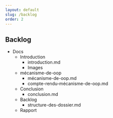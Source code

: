```yaml
---
layout: default
slug: /backlog
order: 2
---
```


## Backlog

- Docs
  - Introduction
    - introduction.md
    - Images
  - mécanisme-de-oop
    - mécanisme-de-oop.md
    - compte-rendu-mécanisme-de-oop.md
  - Conclusion
    - conclusion.md
  - Backlog
    - structure-des-dossier.md
  - Rapport
